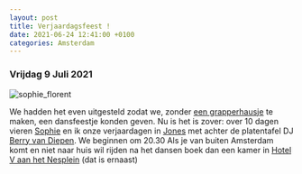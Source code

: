 ```yaml
---
layout: post
title: Verjaardagsfeest !
date: 2021-06-24 12:41:00 +0100
categories: Amsterdam
---
```


### Vrijdag 9 Juli 2021

![sophie_florent](https://prisse.net/sophie_florent.jpg)

We hadden het even uitgesteld zodat we, zonder [een grapperhausje](https://www.volkskrant.nl/columns-opinie/brief-aan-grapperhaus-uw-traan-was-onnodig-uw-huwelijk-had-moeten-worden-uitgesteld~b86572e0/?referrer=https%3A%2F%2Fwww.prisse.nl%2F) te maken, een dansfeestje konden geven. Nu is het is zover: over 10 dagen vieren [Sophie](https://sophievanoostvoorn.wordpress.com/) en ik onze verjaardagen in [Jones](http://www.barjones.nl/) met achter de platentafel DJ [Berry van Diepen](https://www.parool.nl/kunst-media/deze-platen-neemt-dj-berry-van-diepen-mee-naar-een-onbewoond-eiland~badedece/?referrer=https%3A%2F%2Fwww.prisse.nl%2F). We beginnen om 20.30
Als je van buiten Amsterdam komt en niet naar huis wil rijden na het dansen boek dan een kamer in [Hotel V aan het Nesplein](https://nesplein.hotelv.com/) (dat is ernaast)
